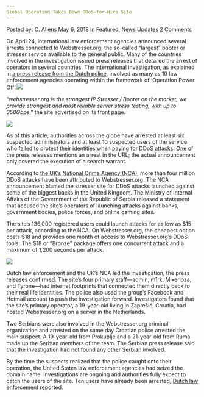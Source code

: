 ```yaml
---
Global Operation Takes Down DDoS-for-Hire Site
---
```

<article class="post-listing post-25606 post type-post status-publish format-standard has-post-thumbnail hentry 
 tag-ddosforhire tag-global tag-operation tag-site tag-takes">
<div class="post-inner">
<span>Posted by: <a href="https://www.deepdotweb.com/author/caliens/" title="">C. Aliens </a></span>
<span>May 6, 2018</span>
<span>in <a href="https://www.deepdotweb.com/category/deepdot-news/" rel="category tag">Featured</a>, <a href="https://www.deepdotweb.com/category/news-updates/" rel="category tag">News Updates</a></span>
<span><a href="https://www.deepdotweb.com/2018/05/06/global-operation-takes-down-ddos-for-hire-site/#comments">2 Comments</a></span>


<p>On April 24, international law enforcement agencies announced several arrests connected to Webstresser.org, the so-called “largest” booter or stresser service available to the general public. Many of the countries involved in the investigation issued press releases that detailed the arrest of operators in several countries. The international investigation, as explained in <a href="https://www.politie.nl/nieuws/2018/april/25/politie-sluit-grootste-ddos-website-in-operation-power-off.html">a press release from the Dutch police</a>, involved as many as 10 law enforcement agencies operating within the framework of ‘Operation Power Off’.<img class="wp-image-25608 aligncenter" src="https://www.deepdotweb.com/wp-content/uploads/2018/05/word-image-5.jpeg" srcset="https://www.deepdotweb.com/wp-content/uploads/2018/05/word-image-5.jpeg 660w, https://www.deepdotweb.com/wp-content/uploads/2018/05/word-image-5-300x150.jpeg 300w" sizes="(max-width: 660px) 100vw, 660px" /></p>
<p>“<em>webstresser.org is the strongest IP Stresser / Booter on the market, we provide strongest and most reliable server stress testing, with up to 350Gbps</em>,” the site advertised on its front page.</p>
<p><img class="wp-image-25609" src="https://www.deepdotweb.com/wp-content/uploads/2018/05/word-image-6.jpeg" srcset="https://www.deepdotweb.com/wp-content/uploads/2018/05/word-image-6.jpeg 660w, https://www.deepdotweb.com/wp-content/uploads/2018/05/word-image-6-300x150.jpeg 300w" sizes="(max-width: 660px) 100vw, 660px" /></p>
<p>As of this article, authorities across the globe have arrested at least six suspected administrators and at least 10 suspected users of the service who failed to protect their identities when paying for <a href="https://www.deepdotweb.com/tag/ddos/">DDoS attacks</a>. One of the press releases mentions an arrest in the URL; the actual announcement only covered the execution of a search warrant.</p>
<p>According to <a href="http://www.nationalcrimeagency.gov.uk/news/1336-international-operation-shuts-down-notorious-cyber-crime-website">the UK’s National Crime Agency (NCA)</a>, more than four million DDoS attacks have been attributed to Webstresser.org. The NCA announcement blamed the stresser site for DDoS attacks launched against some of the biggest backs in the United Kingdom. The Ministry of Internal Affairs of the Government of the Republic of Serbia released a statement that accused the site&#8217;s operators of launching attacks against banks, government bodies, police forces, and online gaming sites.</p>
<p>The site&#8217;s 136,000 registered users could launch attacks for as low as $15 per attack, according to the NCA. On Webstresser.org, the cheapest option costs $18 and provides one month of access to Webstresser.org’s DDoS tools. The $18 or “Bronze” package offers one concurrent attack and a maximum of 1,200 seconds per attack.</p>
<p><img class="wp-image-25610" src="https://www.deepdotweb.com/wp-content/uploads/2018/05/word-image-7.jpeg" srcset="https://www.deepdotweb.com/wp-content/uploads/2018/05/word-image-7.jpeg 660w, https://www.deepdotweb.com/wp-content/uploads/2018/05/word-image-7-300x150.jpeg 300w" sizes="(max-width: 660px) 100vw, 660px" /></p>
<p>Dutch law enforcement and the UK’s NCA led the investigation, the press releases confirmed. The site&#8217;s four primary staff—admin, m1rk, Mixerioza, and Tyrone—had internet footprints that connected them directly back to their real life identities. The police also used the group&#8217;s Facebook and Hotmail account to push the investigation forward. Investigators found that the site&#8217;s primary operator, a 19-year-old living in Zaprešić, Croatia, had hosted Webstresser.org on a server in the Netherlands.</p>
<p>Two Serbians were also involved in the Webstresser.org criminal organization and arrested on the same day Croatian police arrested the main suspect. A 19-year-old from Prokuplje and a 21-year-old from Ruma made up the Serbian members of the team. The Serbian press release said that the investigation had not found any other Serbian involved.</p>
<p>By the time the suspects realized that the police caught onto their operation, the United States law enforcement agencies had seized the domain name. Investigations are ongoing and authorities fully expect to catch the users of the site. Ten users have already been arrested, <a href="https://www.deepdotweb.com/tag/netherlands">Dutch law enforcement</a> reported.</p>
</div>
<span style="display:none"><a href="https://www.deepdotweb.com/tag/ddosforhire/" rel="tag">ddosforhire</a> <a href="https://www.deepdotweb.com/tag/global/" rel="tag">global</a> <a href="https://www.deepdotweb.com/tag/operation/" rel="tag">operation</a> <a href="https://www.deepdotweb.com/tag/site/" rel="tag">site</a> <a href="https://www.deepdotweb.com/tag/takes/" rel="tag">takes</a></span> <span style="display:none" class="updated">2018-05-06</span>
<div style="display:none" class="vcard author" itemprop="author" itemscope itemtype="http://schema.org/Person"><strong class="fn" itemprop="name"><a href="https://www.deepdotweb.com/author/caliens/" title="Posts by C. Aliens" rel="author">C. Aliens</a></strong></div>
</div>
</article>

